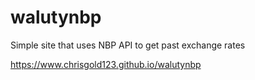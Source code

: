 # walutynbp
Simple site that uses NBP API to get past exchange rates


https://www.chrisgold123.github.io/walutynbp
